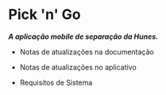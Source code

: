 # Pick 'n' Go

***A aplicação mobile de separação da Hunes.***

- Notas de atualizações na documentação
- Notas de atualizações no aplicativo

- Requisitos de Sistema
